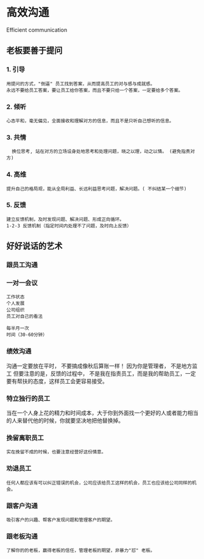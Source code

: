 # 高效沟通
Efficient communication

## 老板要善于提问

### 1. 引导
    用提问的方式，"倒逼" 员工找到答案，从而提高员工的对与感与成就感。
    永远不要给员工答案，要让员工给你答案，而且不要只给一个答案，一定要给多个答案。

### 2. 倾听
    心态平和，毫无偏见，全面接收和理解对方的信息，而且不是只听自己想听的信息。

### 3. 共情
      换位思考, 站在对方的立场设身处地思考和处理问题，晓之以理，动之以情。 (避免指责对方)

### 4. 高维
    提升自己的格局观，能从全局利益、长远利益思考问题，解决问题。( 不纠结某一个细节)

### 5. 反馈
    建立反馈机制，及时发现问题、解决问题、形成正向循环。
    1-2-3 反馈机制（指定时间内处理不了问题，及时向上反馈）


## 好好说话的艺术

### 跟员工沟通


### 一对一会议

    工作状态
    个人发展
    公司组织
    员工对自己的看法

    每半月一次
    时间（30-60分钟）


### 绩效沟通

   沟通一定要放在平时， 不要搞成像秋后算账一样！ 因为你是管理者， 不是地方监工
    但要注意的是，反馈的过程中， 不是我在指责员工，而是我的帮助员工，一定要有帮扶的态度，这样员工会更容易接受。


### 特立独行的员工

   当在一个人身上花的精力和时间成本，大于你到外面找一个更好的人或者能力相当的人来替代他的时候，你就要坚决地把他替换掉。


### 挽留离职员工
    实在挽留不成的时候，也要注意经营好这份情意。

### 劝退员工
    任何人都应该有可以纠正错误的机会，公司应该给员工这样的机会，员工也应该给公司同样的机会。


### 跟客户沟通
    吸引客户的兴趣、帮客户发现问题和管理客户的期望。


### 跟老板沟通
    了解你的的老板，赢得老板的信任，管理老板的期望，非暴力"怼" 老板。
